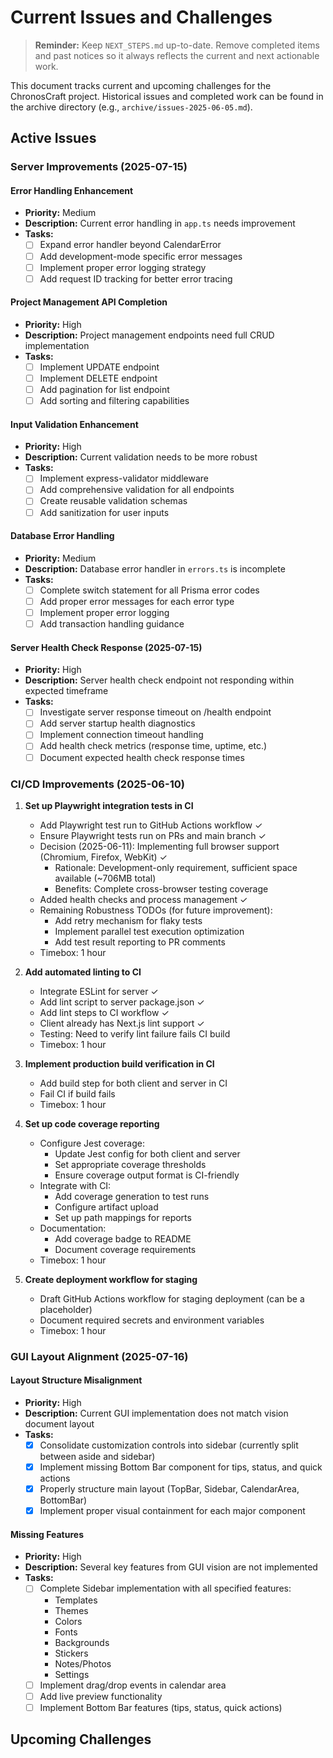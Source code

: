 # Current Issues and Challenges

> **Reminder:** Keep `NEXT_STEPS.md` up-to-date. Remove completed items and past notices so it always reflects the current and next actionable work.

This document tracks current and upcoming challenges for the ChronosCraft project.
Historical issues and completed work can be found in the archive directory (e.g., `archive/issues-2025-06-05.md`).

## Active Issues

### Server Improvements (2025-07-15)

#### Error Handling Enhancement

- **Priority:** Medium
- **Description:** Current error handling in `app.ts` needs improvement
- **Tasks:**
  - [ ] Expand error handler beyond CalendarError
  - [ ] Add development-mode specific error messages
  - [ ] Implement proper error logging strategy
  - [ ] Add request ID tracking for better error tracing

#### Project Management API Completion

- **Priority:** High
- **Description:** Project management endpoints need full CRUD implementation
- **Tasks:**
  - [ ] Implement UPDATE endpoint
  - [ ] Implement DELETE endpoint
  - [ ] Add pagination for list endpoint
  - [ ] Add sorting and filtering capabilities

#### Input Validation Enhancement

- **Priority:** High
- **Description:** Current validation needs to be more robust
- **Tasks:**
  - [ ] Implement express-validator middleware
  - [ ] Add comprehensive validation for all endpoints
  - [ ] Create reusable validation schemas
  - [ ] Add sanitization for user inputs

#### Database Error Handling

- **Priority:** Medium
- **Description:** Database error handler in `errors.ts` is incomplete
- **Tasks:**
  - [ ] Complete switch statement for all Prisma error codes
  - [ ] Add proper error messages for each error type
  - [ ] Implement proper error logging
  - [ ] Add transaction handling guidance

#### Server Health Check Response (2025-07-15)

- **Priority:** High
- **Description:** Server health check endpoint not responding within expected timeframe
- **Tasks:**
  - [ ] Investigate server response timeout on /health endpoint
  - [ ] Add server startup health diagnostics
  - [ ] Implement connection timeout handling
  - [ ] Add health check metrics (response time, uptime, etc.)
  - [ ] Document expected health check response times

### CI/CD Improvements (2025-06-10)

1. **Set up Playwright integration tests in CI**

   - Add Playwright test run to GitHub Actions workflow ✓
   - Ensure Playwright tests run on PRs and main branch ✓
   - Decision (2025-06-11): Implementing full browser support (Chromium, Firefox, WebKit) ✓
     - Rationale: Development-only requirement, sufficient space available (~706MB total)
     - Benefits: Complete cross-browser testing coverage
   - Added health checks and process management ✓
   - Remaining Robustness TODOs (for future improvement):
     - Add retry mechanism for flaky tests
     - Implement parallel test execution optimization
     - Add test result reporting to PR comments
   - Timebox: 1 hour

2. **Add automated linting to CI**

   - Integrate ESLint for server ✓
   - Add lint script to server package.json ✓
   - Add lint steps to CI workflow ✓
   - Client already has Next.js lint support ✓
   - Testing: Need to verify lint failure fails CI build
   - Timebox: 1 hour

3. **Implement production build verification in CI**

   - Add build step for both client and server in CI
   - Fail CI if build fails
   - Timebox: 1 hour

4. **Set up code coverage reporting**

   - Configure Jest coverage:
     - Update Jest config for both client and server
     - Set appropriate coverage thresholds
     - Ensure coverage output format is CI-friendly
   - Integrate with CI:
     - Add coverage generation to test runs
     - Configure artifact upload
     - Set up path mappings for reports
   - Documentation:
     - Add coverage badge to README
     - Document coverage requirements
   - Timebox: 1 hour

5. **Create deployment workflow for staging**
   - Draft GitHub Actions workflow for staging deployment (can be a placeholder)
   - Document required secrets and environment variables
   - Timebox: 1 hour

### GUI Layout Alignment (2025-07-16)

#### Layout Structure Misalignment

- **Priority:** High
- **Description:** Current GUI implementation does not match vision document layout
- **Tasks:**
  - [x] Consolidate customization controls into sidebar (currently split between aside and sidebar)
  - [x] Implement missing Bottom Bar component for tips, status, and quick actions
  - [x] Properly structure main layout (TopBar, Sidebar, CalendarArea, BottomBar)
  - [x] Implement proper visual containment for each major component

#### Missing Features

- **Priority:** High
- **Description:** Several key features from GUI vision are not implemented
- **Tasks:**
  - [ ] Complete Sidebar implementation with all specified features:
    - Templates
    - Themes
    - Colors
    - Fonts
    - Backgrounds
    - Stickers
    - Notes/Photos
    - Settings
  - [ ] Implement drag/drop events in calendar area
  - [ ] Add live preview functionality
  - [ ] Implement Bottom Bar features (tips, status, quick actions)

<!-- Add new issues above this line -->

## Upcoming Challenges

<!-- Add upcoming challenges above this line -->
